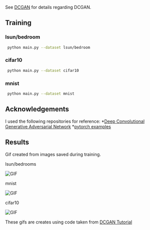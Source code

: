 See [DCGAN](https://arxiv.org/pdf/1511.06434.pdf) for details regarding DCGAN.

## Training       

### lsun/bedroom                                                                                                                 
```bash                                                                                                                 
 python main.py --dataset lsun/bedroom                     
```                                                                                                                      
### cifar10                                                                                                               
```bash                                                                                                                 
 python main.py --dataset cifar10                          
```
### mnist 
``` bash                                                                                                                 
 python main.py --dataset mnist
``` 

## Acknowledgements
I used the following repositories for reference:
*[Deep Convolutional Generative Adversarial Network](https://www.tensorflow.org/tutorials/generative/dcgan)
*[pytorch examples](https://github.com/pytorch/examples/tree/master/dcgan)

## Results
Gif created from images saved during training.

lsun/bedrooms

![GIF](pics/dcgan_bedrooms.gif)

mnist

![GIF](pics/dcgan_mnist.gif)

cifar10

![GIF](pics/dcgan_cifar10.gif)

These gifs are creates using code taken from 
[DCGAN Tutorial](https://www.tensorflow.org/tutorials/generative/dcgan#create_a_gif)